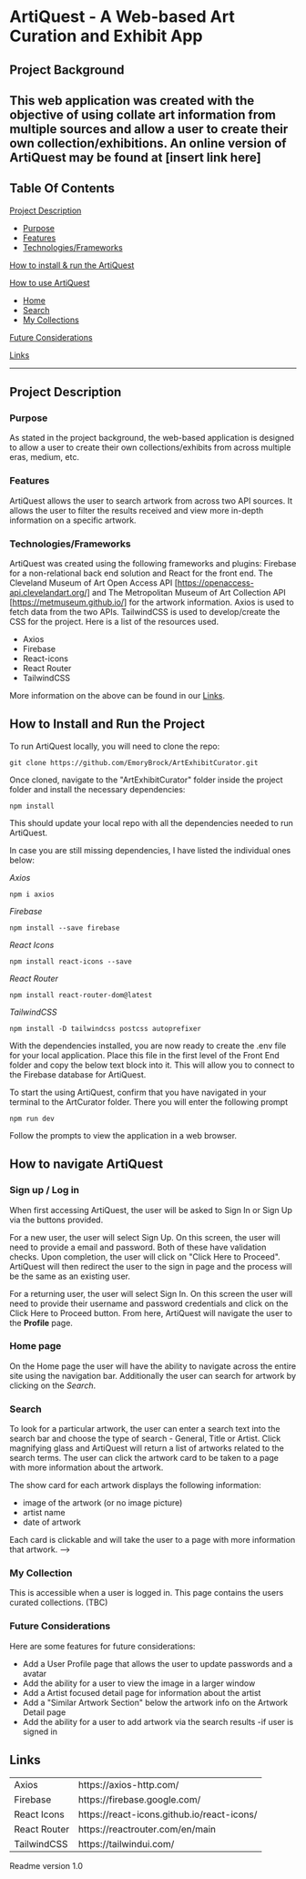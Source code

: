 # ArtiQuest - A Web-based Art Curation and Exhibit App

## Project Background

This web application was created with the objective of using collate art information from multiple sources and allow a user to create their own collection/exhibitions. An online version of ArtiQuest may be found at [insert link here]
------
## Table Of Contents

[Project Description](#project-description)
 - [Purpose](#purpose)
 - [Features](#features)
 - [Technologies/Frameworks](#technologiesframeworks)
 <!-- - [Challenges](#challenges)
 - [Future considerations](#future-considerations) 
 - To be included upon completion of initial project phase-->

[How to install & run the ArtiQuest](#how-to-install-and-run-the-project)

[How to use ArtiQuest](#how-to-navigate-ArtiQuestl)
 - [Home](#home-page)
 - [Search](#search)
 - [My Collections](#my-collections)

[Future Considerations](#future-considerations)

[Links](#links)


------
## Project Description

### Purpose
As stated in the project background, the web-based application is designed to allow a user to create their own collections/exhibits from across multiple eras, medium, etc.

### Features
ArtiQuest allows the user to search artwork from across two API sources. It allows the user to filter the results received and view more in-depth information on a specific artwork.

### Technologies/Frameworks
ArtiQuest was created using the following frameworks and plugins: Firebase for a non-relational back end solution and React for the front end. The Cleveland Museum of Art Open Access API [https://openaccess-api.clevelandart.org/] and The Metropolitan Museum of Art Collection API [https://metmuseum.github.io/] for the artwork information. Axios is used to fetch data from the two APIs. TailwindCSS is used to develop/create the CSS for the project. Here is a list of the resources used.  

<ul>
<li>Axios</li>
<li>Firebase</li>
<li>React-icons</li>
<li>React Router</li>
<li>TailwindCSS</li>
</ul>

More information on the above can be found in our [Links](#links).


<!-- ### Challenges
to include if needed -->


## How to Install and Run the Project

To run ArtiQuest locally, you will need to clone the repo:

```
git clone https://github.com/EmoryBrock/ArtExhibitCurator.git
```
Once cloned, navigate to the "ArtExhibitCurator" folder inside the project folder and install the necessary dependencies:


```
npm install
```

This should update your local repo with all the dependencies needed to run ArtiQuest.

<!-- A possible error that you may encounter a peer dependency error.  To solve this enter the following:
To update once project phase is completed-->

In case you are still missing dependencies, I have listed the individual ones below:

_Axios_
```
npm i axios
```

_Firebase_
```
npm install --save firebase
```
_React Icons_
```
npm install react-icons --save
```

_React Router_
```
npm install react-router-dom@latest
```

_TailwindCSS_
```
npm install -D tailwindcss postcss autoprefixer
```

With the dependencies installed, you are now ready to create the .env file for your local application. Place this file in the first level of the Front End folder and copy the below text block into it. This will allow you to connect to the Firebase database for ArtiQuest.

To start the using ArtiQuest, confirm that you have navigated in your terminal to the ArtCurator folder. There you will enter the following prompt

```
npm run dev
```

Follow the prompts to view the application in a web browser.

## How to navigate ArtiQuest

### Sign up / Log in
When first accessing ArtiQuest, the user will be asked to Sign In or Sign Up via the buttons provided.

For a new user, the user will select Sign Up. On this screen, the user will need to provide a email and password.  Both of these have validation checks. Upon completion, the user will click on "Click Here to Proceed". ArtiQuest will then redirect the user to the sign in page and the process will be the same as an existing user.

For a returning user, the user will select Sign In. On this screen the user will need to provide their username and password credentials and click on the Click Here to Proceed button.  From here, ArtiQuest will navigate the user to the **Profile** page.

### Home page
On the Home page the user will have the ability to navigate across the entire site using the navigation bar.  Additionally the user can search for artwork by clicking on the *Search*. 


### Search

To look for a particular artwork, the user can enter a search text into the search bar and choose the type of search - General, Title or Artist. Click magnifying glass and ArtiQuest will return a list of artworks related to the search terms. The user can click the artwork card to be taken to a page with more information about the artwork.

The show card for each artwork displays the following information:

<ul>
<li>image of the artwork (or no image picture)</li>
<li>artist name</li>
<li>date of artwork</li>
</ul>

Each card is clickable and will take the user to a page with more information that artwork. -->
### My Collection
This is accessible when a user is logged in. This page contains the users curated collections. (TBC)


### Future Considerations
Here are some features for future considerations:
<ul>
<li>Add a User Profile page that allows the user to update passwords and a avatar</li>
<li>Add the ability for a user to view the image in a larger window</li>
<li>Add a Artist focused detail page for information about the artist</li>
<li>Add a "Similar Artwork Section" below the artwork info on the Artwork Detail page</li>
<li>Add the ability for a user to add artwork via the search results -if user is signed in</li>
</ul> 


## Links
<table>
<tr>
<td>Axios</td>
<td>https://axios-http.com/</td>
<tr>
<td>Firebase</td>
<td>https://firebase.google.com/</td>
</tr>
<tr>
<td>React Icons</td>
<td>https://react-icons.github.io/react-icons/</td>
</tr>
<tr>
<td>React Router</td>
<td>https://reactrouter.com/en/main</td>
</tr>
<tr>
<td>TailwindCSS</td>
<td>https://tailwindui.com/</td>
</tr>
<tr>
</table>


Readme version 1.0